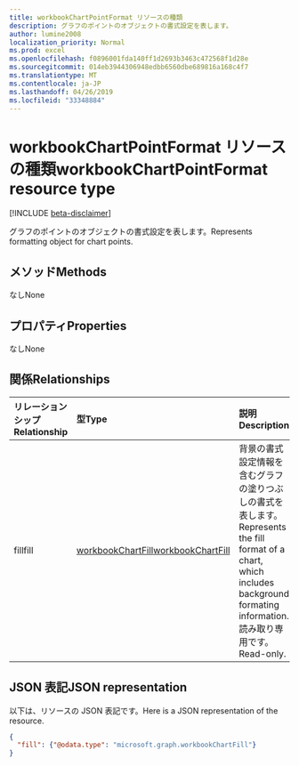 ```yaml
---
title: workbookChartPointFormat リソースの種類
description: グラフのポイントのオブジェクトの書式設定を表します。
author: lumine2008
localization_priority: Normal
ms.prod: excel
ms.openlocfilehash: f0896001fda140ff1d2693b3463c472568f1d28e
ms.sourcegitcommit: 014eb3944306948edbb6560dbe689816a168c4f7
ms.translationtype: MT
ms.contentlocale: ja-JP
ms.lasthandoff: 04/26/2019
ms.locfileid: "33348884"
---
```

# <a name="workbookchartpointformat-resource-type"></a><span data-ttu-id="dc49f-103">workbookChartPointFormat リソースの種類</span><span class="sxs-lookup"><span data-stu-id="dc49f-103">workbookChartPointFormat resource type</span></span>

[!INCLUDE [beta-disclaimer](../../includes/beta-disclaimer.md)]

<span data-ttu-id="dc49f-104">グラフのポイントのオブジェクトの書式設定を表します。</span><span class="sxs-lookup"><span data-stu-id="dc49f-104">Represents formatting object for chart points.</span></span>


## <a name="methods"></a><span data-ttu-id="dc49f-105">メソッド</span><span class="sxs-lookup"><span data-stu-id="dc49f-105">Methods</span></span>
<span data-ttu-id="dc49f-106">なし</span><span class="sxs-lookup"><span data-stu-id="dc49f-106">None</span></span>

## <a name="properties"></a><span data-ttu-id="dc49f-107">プロパティ</span><span class="sxs-lookup"><span data-stu-id="dc49f-107">Properties</span></span>
<span data-ttu-id="dc49f-108">なし</span><span class="sxs-lookup"><span data-stu-id="dc49f-108">None</span></span>

## <a name="relationships"></a><span data-ttu-id="dc49f-109">関係</span><span class="sxs-lookup"><span data-stu-id="dc49f-109">Relationships</span></span>
| <span data-ttu-id="dc49f-110">リレーションシップ</span><span class="sxs-lookup"><span data-stu-id="dc49f-110">Relationship</span></span> | <span data-ttu-id="dc49f-111">型</span><span class="sxs-lookup"><span data-stu-id="dc49f-111">Type</span></span>   |<span data-ttu-id="dc49f-112">説明</span><span class="sxs-lookup"><span data-stu-id="dc49f-112">Description</span></span>|
|:---------------|:--------|:----------|
|<span data-ttu-id="dc49f-113">fill</span><span class="sxs-lookup"><span data-stu-id="dc49f-113">fill</span></span>|[<span data-ttu-id="dc49f-114">workbookChartFill</span><span class="sxs-lookup"><span data-stu-id="dc49f-114">workbookChartFill</span></span>](workbookchartfill.md)|<span data-ttu-id="dc49f-115">背景の書式設定情報を含むグラフの塗りつぶしの書式を表します。</span><span class="sxs-lookup"><span data-stu-id="dc49f-115">Represents the fill format of a chart, which includes background formating information.</span></span> <span data-ttu-id="dc49f-116">読み取り専用です。</span><span class="sxs-lookup"><span data-stu-id="dc49f-116">Read-only.</span></span>|


## <a name="json-representation"></a><span data-ttu-id="dc49f-117">JSON 表記</span><span class="sxs-lookup"><span data-stu-id="dc49f-117">JSON representation</span></span>

<span data-ttu-id="dc49f-118">以下は、リソースの JSON 表記です。</span><span class="sxs-lookup"><span data-stu-id="dc49f-118">Here is a JSON representation of the resource.</span></span>

<!--{
  "blockType": "resource",
  "optionalProperties": [
    "fill"
    ],
  "baseType": "microsoft.graph.entity",
  "@odata.type": "microsoft.graph.workbookChartPointFormat"
}-->

```json
{
  "fill": {"@odata.type": "microsoft.graph.workbookChartFill"}
}
```


<!-- uuid: 8fcb5dbc-d5aa-4681-8e31-b001d5168d79
2015-10-25 14:57:30 UTC -->
<!--
{
  "type": "#page.annotation",
  "description": "ChartPointFormat resource",
  "keywords": "",
  "section": "documentation",
  "tocPath": "",
  "suppressions": []
}
-->
